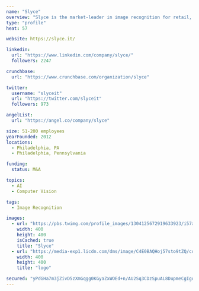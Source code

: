 ```yaml
---
name: "Slyce"
overview: "Slyce is the market-leader in image recognition for retail, powering visual search in apps for retailers such as Home Depot, Bed Bath and Beyond, Neiman Marcus, and Macy's. Our service can identify virtually any product from an image, and enable customers to snap a photo to buy something, add it to a wishlist, find it in store, or create another retail moment."
type: "profile"
heat: 57

website: https://slyce.it/

linkedin:
  url: "https://www.linkedin.com/company/slyce/"
  followers: 2247

crunchbase:
  url: "https://www.crunchbase.com/organization/slyce"

twitter:
  username: "slyceit"
  url: "https://twitter.com/slyceit"
  followers: 973

angelList:
  url: "https://angel.co/company/slyce"

size: 51-200 employees
yearFounded: 2012
locations:
  - Philadelphia, PA
  - Philadelphia, Pennsylvania

funding:
  status: M&A

topics:
  - AI
  - Computer Vision

tags:
  - Image Recognition

images:
  - url: "https://pbs.twimg.com/profile_images/1304125672919633923/i57xtW41_400x400.jpg"
    width: 400
    height: 400
    isCached: true
    title: "Slyce"
  - url: "https://media-exp1.licdn.com/dms/image/C4E0BAQHoj57sto9tZQ/company-logo_200_200/0?e=1594857600&v=beta&t=tCfcFRWuvhrzWBxIhkR3vyjqjdbIwQvSR9C_dkopBIA"
    width: 400
    height: 400
    title: "logo"

secured: "yPdGHa7m3jZivD5zXmGqgg0KGyaZxWOEd+n/AU2Sq3CDzSpuAL8DupmeCgIgob0rZrMIPKGnEsOmcPPse/lR0HDVtUt47bqEp2kRVcNDX1pPpQ8nrQ0gEtBsPJAw6mIHI/QmkHiu1wkXKo+3VUD5+Gkp5/kAYuRMxFMfRU2H5fbfRSEAGB7YM6l4hH2GF9FsCr+6ks0vRxeJZNVJmIcm3zpNN2prqa/wNhbBCtYNJP34DpHU29mZqitYa93zJQTcMVfKYh+pZ8CnvXn2fhlaNl/84VUSTWa7D/+yuJP4tXQ1dLeGRVfCtCOUJ9/UM15rOLXvOSP7scd8GrA8+v73u5LGw/IqkhZ1r8C0XpWbygFWXxppqmTyQefsfyBG3Ply2WOQfrfq5a0l7qYp5Ec74w==;eb1xgf7oeyXpdIfQl8ULTQ=="
---
```


